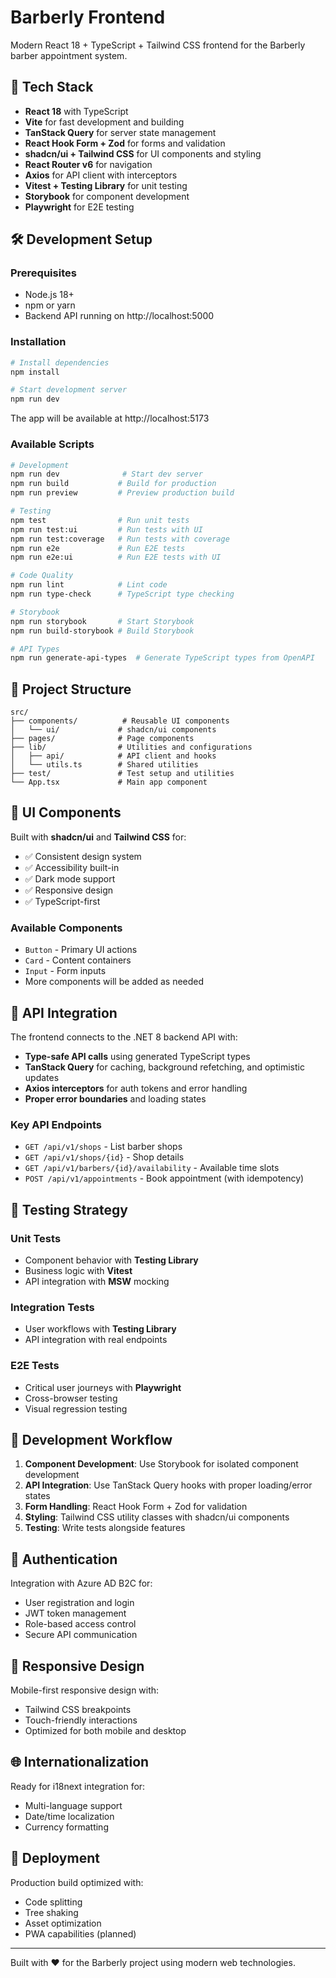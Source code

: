 # Barberly Frontend

Modern React 18 + TypeScript + Tailwind CSS frontend for the Barberly barber appointment system.

## 🚀 Tech Stack

- **React 18** with TypeScript
- **Vite** for fast development and building
- **TanStack Query** for server state management
- **React Hook Form + Zod** for forms and validation
- **shadcn/ui + Tailwind CSS** for UI components and styling
- **React Router v6** for navigation
- **Axios** for API client with interceptors
- **Vitest + Testing Library** for unit testing
- **Storybook** for component development
- **Playwright** for E2E testing

## 🛠️ Development Setup

### Prerequisites

- Node.js 18+
- npm or yarn
- Backend API running on http://localhost:5000

### Installation

```bash
# Install dependencies
npm install

# Start development server
npm run dev
```

The app will be available at http://localhost:5173

### Available Scripts

```bash
# Development
npm run dev              # Start dev server
npm run build           # Build for production
npm run preview         # Preview production build

# Testing
npm test                # Run unit tests
npm run test:ui         # Run tests with UI
npm run test:coverage   # Run tests with coverage
npm run e2e             # Run E2E tests
npm run e2e:ui          # Run E2E tests with UI

# Code Quality
npm run lint            # Lint code
npm run type-check      # TypeScript type checking

# Storybook
npm run storybook       # Start Storybook
npm run build-storybook # Build Storybook

# API Types
npm run generate-api-types  # Generate TypeScript types from OpenAPI
```

## 📁 Project Structure

```
src/
├── components/          # Reusable UI components
│   └── ui/             # shadcn/ui components
├── pages/              # Page components
├── lib/                # Utilities and configurations
│   ├── api/            # API client and hooks
│   └── utils.ts        # Shared utilities
├── test/               # Test setup and utilities
└── App.tsx             # Main app component
```

## 🎨 UI Components

Built with **shadcn/ui** and **Tailwind CSS** for:
- ✅ Consistent design system
- ✅ Accessibility built-in
- ✅ Dark mode support
- ✅ Responsive design
- ✅ TypeScript-first

### Available Components

- `Button` - Primary UI actions
- `Card` - Content containers
- `Input` - Form inputs
- More components will be added as needed

## 🔌 API Integration

The frontend connects to the .NET 8 backend API with:

- **Type-safe API calls** using generated TypeScript types
- **TanStack Query** for caching, background refetching, and optimistic updates
- **Axios interceptors** for auth tokens and error handling
- **Proper error boundaries** and loading states

### Key API Endpoints

- `GET /api/v1/shops` - List barber shops
- `GET /api/v1/shops/{id}` - Shop details
- `GET /api/v1/barbers/{id}/availability` - Available time slots
- `POST /api/v1/appointments` - Book appointment (with idempotency)

## 🧪 Testing Strategy

### Unit Tests
- Component behavior with **Testing Library**
- Business logic with **Vitest**
- API integration with **MSW** mocking

### Integration Tests
- User workflows with **Testing Library**
- API integration with real endpoints

### E2E Tests
- Critical user journeys with **Playwright**
- Cross-browser testing
- Visual regression testing

## 🚦 Development Workflow

1. **Component Development**: Use Storybook for isolated component development
2. **API Integration**: Use TanStack Query hooks with proper loading/error states
3. **Form Handling**: React Hook Form + Zod for validation
4. **Styling**: Tailwind CSS utility classes with shadcn/ui components
5. **Testing**: Write tests alongside features

## 🔐 Authentication

Integration with Azure AD B2C for:
- User registration and login
- JWT token management
- Role-based access control
- Secure API communication

## 📱 Responsive Design

Mobile-first responsive design with:
- Tailwind CSS breakpoints
- Touch-friendly interactions
- Optimized for both mobile and desktop

## 🌐 Internationalization

Ready for i18next integration for:
- Multi-language support
- Date/time localization
- Currency formatting

## 🚀 Deployment

Production build optimized with:
- Code splitting
- Tree shaking
- Asset optimization
- PWA capabilities (planned)

---

Built with ❤️ for the Barberly project using modern web technologies.
